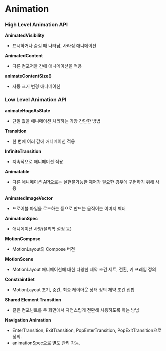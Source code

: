 # Animation

### **High Level Animation API**

**AnimatedVisibility**

- 표시하거나 숨길 때 나타남, 사라짐 애니메이션

**AnimatedContent**

- 다른 컴포저블 간에 애니메이션을 적용

**animateContentSize()**

- 자동 크기 변경 애니메이션

### Low Level Animation API

**animateHogeAsState**

- 단일 값을 애니메이션 처리하는 가장 간단한 방법

**Transition**

- 한 번에 여러 값에 애니메이션 적용

**InfiniteTransition**

- 지속적으로 애니메이션 적용

**Animatable**

- 다른 애니메이션 API으로는 실현불가능한 제어가 필요한 경우에 구현하기 위해 사용

**AnimatedImageVector**

- 드로어블 파일을 로드하는 등으로 만드는 움직이는 이미지 벡터

**AnimationSpec**

- 애니메이션 사양(물리학 설정 등)

**MotionCompose**

- MotionLayout의 Compose 버전

**MotionScene**

- MotionLayout 애니메이션에 대한 다양한 제약 조건 세트, 전환, 키 프레임 정의

**ConstraintSet**

- MotionLayout 초기, 중간, 최종 레이아웃 상태 정의 제약 조건 집합

**Shared Element Transition**

- 같은 컴포넌트를 두 화면에서 자연스럽게 전환해 사용하도록 하는 방법

**Navigation Animation**

- EnterTransition, ExitTransition, PopEnterTransition, PopExitTransition으로 정의.
- animationSpec으로 별도 관리 가능.